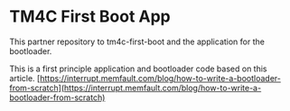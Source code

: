 TM4C First Boot App  
=====

This partner repository to tm4c-first-boot and the application for the bootloader.

This is a first principle application and bootloader code based on this article. [https://interrupt.memfault.com/blog/how-to-write-a-bootloader-from-scratch](https://interrupt.memfault.com/blog/how-to-write-a-bootloader-from-scratch)
